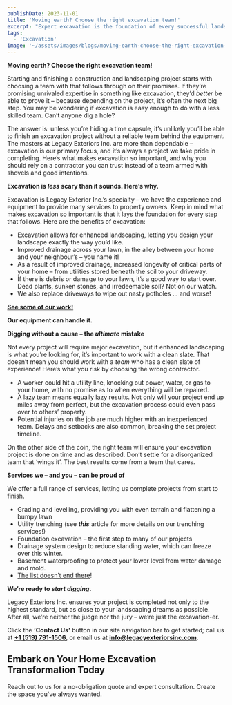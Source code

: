 ```yaml
---
publishDate: 2023-11-01
title: 'Moving earth? Choose the right excavation team!'
excerpt: "Expert excavation is the foundation of every successful landscaping project. Legacy Exteriors Inc. provides safe, efficient excavation services including grading, trenching, and drainage systems to transform your property."
tags:
  - 'Excavation'
image: '~/assets/images/blogs/moving-earth-choose-the-right-excavation-team/moving-earth-blog-main.png'
---
```


**Moving earth? Choose the right excavation team!**

Starting and finishing a construction and landscaping project starts with choosing a team with that follows through on their promises. If they’re promising unrivaled expertise in something like excavation, they’d _better_ be able to prove it – because depending on the project, it’s often the next big step. You may be wondering if excavation is easy enough to do with a less skilled team. Can’t anyone dig a hole?

The answer is: unless you’re hiding a time capsule, it’s unlikely you’ll be able to finish an excavation project without a reliable team behind the equipment. The masters at Legacy Exteriors Inc. are more than dependable – excavation is our primary focus, and it’s always a project we take pride in completing. Here’s what makes excavation so important, and why you should rely on a contractor you can trust instead of a team armed with shovels and good intentions.

**Excavation is _less_ scary than it sounds. Here’s why.**

Excavation is Legacy Exterior Inc.’s specialty – we have the experience and equipment to provide many services to property owners. Keep in mind what makes excavation so important is that it lays the foundation for every step that follows. Here are the benefits of excavation:

- Excavation allows for enhanced landscaping, letting you design your landscape exactly the way you’d like.
- Improved drainage across your lawn, in the alley between your home and your neighbour’s – you name it!
- As a result of improved drainage, increased longevity of critical parts of your home – from utilities stored beneath the soil to your driveway.
- If there is debris or damage to your lawn, it’s a good way to start over. Dead plants, sunken stones, and irredeemable soil? Not on our watch.
- We also replace driveways to wipe out nasty potholes … and worse!

[**See some of our work!**](/our-work)

**Our equipment can handle it.**

**Digging without a cause – the _ultimate_ mistake**

Not every project will require major excavation, but if enhanced landscaping is what you’re looking for, it’s important to work with a clean slate. That doesn’t mean you should work with a _team_ who has a clean slate of experience! Here’s what you risk by choosing the wrong contractor.

- A worker could hit a utility line, knocking out power, water, or gas to your home, with no promise as to when everything will be repaired.
- A lazy team means equally lazy results. Not only will your project end up miles away from perfect, but the excavation process could even pass over to others’ property.
- Potential injuries on the job are much higher with an inexperienced team. Delays and setbacks are also common, breaking the set project timeline.

On the other side of the coin, the right team will ensure your excavation project is done on time and as described. Don’t settle for a disorganized team that ‘wings it’. The best results come from a team that cares.

**Services we – and _you_ – can be proud of**

We offer a full range of services, letting us complete projects from start to finish.

- Grading and levelling, providing you with even terrain and flattening a bumpy lawn
- Utility trenching (see **_this_** article for more details on our trenching services!)
- Foundation excavation – the first step to many of our projects
- Drainage system design to reduce standing water, which can freeze over this winter.
- Basement waterproofing to protect your lower level from water damage and mold.
- [The list doesn’t end there](/services)!

**We’re ready to _start_ _digging_.**

Legacy Exteriors Inc. ensures your project is completed not only to the highest standard, but as close to your landscaping dreams as possible. After all, we’re neither the judge nor the jury – we’re just the excavation-er.

Click the **‘Contact Us’** button in our site navigation bar to get started; call us at [**+1 (519) 791-1506**](tel:5197911506), or email us at [**info@legacyexteriorsinc.com**](mailto:info@legacyexteriorsinc.com).

## **Embark on Your Home Excavation Transformation Today**

Reach out to us for a no-obligation quote and expert consultation. Create the space you've always wanted.